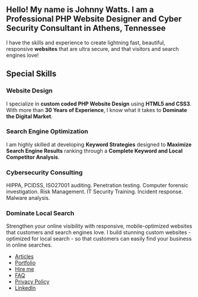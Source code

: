 Hello! My name is ****Johnny Watts****. I am a **Professional PHP** ******Website Designer****** and Cyber Security Consultant in **Athens, Tennessee**
-------------------------------------------------------------------------------------------------------------------------

I have the skills and experience to create lightning fast, beautiful, responsive **websites** that are ultra secure, and that visitors and search engines love!

Special Skills
--------------

### **Website Design**

I specialize in **custom coded PHP Website Design** using **HTML5 and CSS3**. With more than **30 Years of Experience**, I know what it takes to **Dominate the Digital Market**.

### **Search Engine Optimization**

I am highly skilled at developing **Keyword Strategies** designed to **Maximize Search Engine Results** ranking through a **Complete Keyword and Local Competitor Analysis**.

### **Cybersecurity Consulting**

HIPPA, PCIDSS, ISO27001 auditing. Penetration testing. Computer forensic investigation. Risk Management. IT Security Training. Incident response. Malware analysis.

  

### **Dominate Local Search**

Strengthen your online visibility with responsive, mobile-optimized websites that customers and search engines love. I build stunning custom websites - optimized for local search - so that customers can easily find your business in online searches.

*   [Articles](https://kdgwebsolutions.com/digital-marketing-self-help-articles)
*   [Portfolio](https://kdgwebsolutions.com/portfolio)
*   [Hire me](https://kdgwebsolutions.com/hire-a-professional-web-designer-athens-tn)
*   [FAQ](https://kdgwebsolutions.com/frequently-asked-questions)
*   [Privacy Policy](https://kdgwebsolutions.com/privacy-policy)
*   [LinkedIn](https://www.linkedin.com/in/johnny-watts-695751125/)